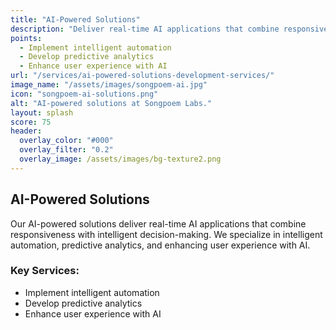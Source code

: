 ```yaml
---
title: "AI-Powered Solutions"
description: "Deliver real-time AI applications that combine responsiveness with intelligent decision-making."
points:
  - Implement intelligent automation
  - Develop predictive analytics
  - Enhance user experience with AI
url: "/services/ai-powered-solutions-development-services/"
image_name: "/assets/images/songpoem-ai.jpg"
icon: "songpoem-ai-solutions.png"
alt: "AI-powered solutions at Songpoem Labs."
layout: splash
score: 75
header:
  overlay_color: "#000"
  overlay_filter: "0.2"
  overlay_image: /assets/images/bg-texture2.png
---
```

## AI-Powered Solutions

Our AI-powered solutions deliver real-time AI applications that combine responsiveness with intelligent decision-making. We specialize in intelligent automation, predictive analytics, and enhancing user experience with AI.

### Key Services:
- Implement intelligent automation
- Develop predictive analytics
- Enhance user experience with AI
